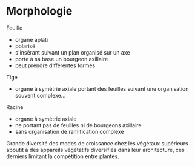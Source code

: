 # Morphologie 

Feuille

* organe aplati
* polarisé
* s'insérant suivant un plan organisé sur un axe 
* porte à sa base un bourgeon axillaire
* peut prendre différentes formes

Tige

* organe à symétrie axiale portant des feuilles suivant une organisation souvent complexe...

Racine

* organe à symétrie axiale
* ne portant pas de feuilles ni de bourgeons axillaire
* sans organisation de ramification complexe 

Grande diversité des modes de croissance chez les végétaux supérieurs aboutit à des appareils végétatifs diversifiés dans leur architecture, ces derniers limitant la compétition entre plantes.

